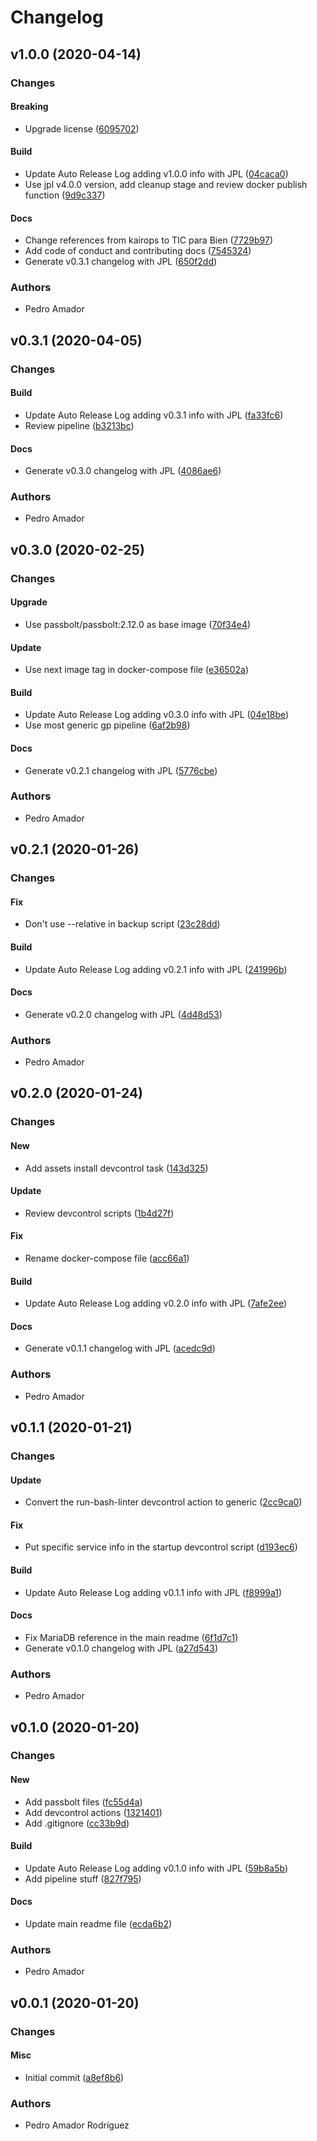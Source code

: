 # Changelog

## v1.0.0 (2020-04-14)

### Changes

#### Breaking

* Upgrade license ([6095702](https://github.com/tpbtools/gp-passbolt/commit/6095702))

#### Build

* Update Auto Release Log adding v1.0.0 info with JPL ([04caca0](https://github.com/tpbtools/gp-passbolt/commit/04caca0))
* Use jpl v4.0.0 version, add cleanup stage and review docker publish function ([9d9c337](https://github.com/tpbtools/gp-passbolt/commit/9d9c337))

#### Docs

* Change references from kairops to TIC para Bien ([7729b97](https://github.com/tpbtools/gp-passbolt/commit/7729b97))
* Add code of conduct and contributing docs ([7545324](https://github.com/tpbtools/gp-passbolt/commit/7545324))
* Generate v0.3.1 changelog with JPL ([650f2dd](https://github.com/tpbtools/gp-passbolt/commit/650f2dd))

### Authors

* Pedro Amador

## v0.3.1 (2020-04-05)

### Changes

#### Build

* Update Auto Release Log adding v0.3.1 info with JPL ([fa33fc6](https://github.com/tpbtools/gp-passbolt/commit/fa33fc6))
* Review pipeline ([b3213bc](https://github.com/tpbtools/gp-passbolt/commit/b3213bc))

#### Docs

* Generate v0.3.0 changelog with JPL ([4086ae6](https://github.com/tpbtools/gp-passbolt/commit/4086ae6))

### Authors

* Pedro Amador

## v0.3.0 (2020-02-25)

### Changes

#### Upgrade

* Use passbolt/passbolt:2.12.0 as base image ([70f34e4](https://github.com/tpbtools/gp-passbolt/commit/70f34e4))

#### Update

* Use next image tag in docker-compose file ([e36502a](https://github.com/tpbtools/gp-passbolt/commit/e36502a))

#### Build

* Update Auto Release Log adding v0.3.0 info with JPL ([04e18be](https://github.com/tpbtools/gp-passbolt/commit/04e18be))
* Use most generic gp pipeline ([6af2b98](https://github.com/tpbtools/gp-passbolt/commit/6af2b98))

#### Docs

* Generate v0.2.1 changelog with JPL ([5776cbe](https://github.com/tpbtools/gp-passbolt/commit/5776cbe))

### Authors

* Pedro Amador

## v0.2.1 (2020-01-26)

### Changes

#### Fix

* Don't use --relative in backup script ([23c28dd](https://github.com/tpbtools/gp-passbolt/commit/23c28dd))

#### Build

* Update Auto Release Log adding v0.2.1 info with JPL ([241996b](https://github.com/tpbtools/gp-passbolt/commit/241996b))

#### Docs

* Generate v0.2.0 changelog with JPL ([4d48d53](https://github.com/tpbtools/gp-passbolt/commit/4d48d53))

### Authors

* Pedro Amador

## v0.2.0 (2020-01-24)

### Changes

#### New

* Add assets install devcontrol task ([143d325](https://github.com/tpbtools/gp-passbolt/commit/143d325))

#### Update

* Review devcontrol scripts ([1b4d27f](https://github.com/tpbtools/gp-passbolt/commit/1b4d27f))

#### Fix

* Rename docker-compose file ([acc66a1](https://github.com/tpbtools/gp-passbolt/commit/acc66a1))

#### Build

* Update Auto Release Log adding v0.2.0 info with JPL ([7afe2ee](https://github.com/tpbtools/gp-passbolt/commit/7afe2ee))

#### Docs

* Generate v0.1.1 changelog with JPL ([acedc9d](https://github.com/tpbtools/gp-passbolt/commit/acedc9d))

### Authors

* Pedro Amador

## v0.1.1 (2020-01-21)

### Changes

#### Update

* Convert the run-bash-linter devcontrol action to generic ([2cc9ca0](https://github.com/tpbtools/gp-passbolt/commit/2cc9ca0))

#### Fix

* Put specific service info in the startup devcontrol script ([d193ec6](https://github.com/tpbtools/gp-passbolt/commit/d193ec6))

#### Build

* Update Auto Release Log adding v0.1.1 info with JPL ([f8999a1](https://github.com/tpbtools/gp-passbolt/commit/f8999a1))

#### Docs

* Fix MariaDB reference in the main readme ([6f1d7c1](https://github.com/tpbtools/gp-passbolt/commit/6f1d7c1))
* Generate v0.1.0 changelog with JPL ([a27d543](https://github.com/tpbtools/gp-passbolt/commit/a27d543))

### Authors

* Pedro Amador

## v0.1.0 (2020-01-20)

### Changes

#### New

* Add passbolt files ([fc55d4a](https://github.com/tpbtools/gp-passbolt/commit/fc55d4a))
* Add devcontrol actions ([1321401](https://github.com/tpbtools/gp-passbolt/commit/1321401))
* Add .gitignore ([cc33b9d](https://github.com/tpbtools/gp-passbolt/commit/cc33b9d))

#### Build

* Update Auto Release Log adding v0.1.0 info with JPL ([59b8a5b](https://github.com/tpbtools/gp-passbolt/commit/59b8a5b))
* Add pipeline stuff ([827f795](https://github.com/tpbtools/gp-passbolt/commit/827f795))

#### Docs

* Update main readme file ([ecda6b2](https://github.com/tpbtools/gp-passbolt/commit/ecda6b2))

### Authors

* Pedro Amador

## v0.0.1 (2020-01-20)

### Changes

#### Misc

* Initial commit ([a8ef8b6](https://github.com/tpbtools/gp-passbolt/commit/a8ef8b6))

### Authors

* Pedro Amador Rodríguez

